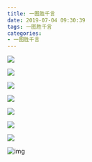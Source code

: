 ```yaml
---
title: 一图胜千言
date: 2019-07-04 09:30:39
tags: 一图胜千言
categories:
- 一图胜千言
---
```

![](https://raw.githubusercontent.com/zhaoolee/GraphBed/master/zhaoolee_images000002/a11304bafce5f1812477e42a943eac89.png)



![](https://raw.githubusercontent.com/zhaoolee/GraphBed/master/zhaoolee_images000002/4f0e51628d29367da693f1458c60f15e.png)

![](https://raw.githubusercontent.com/zhaoolee/GraphBed/master/zhaoolee_images000002/8e9d766b040ca4e989394d9433077e5f.png)



![](https://raw.githubusercontent.com/zhaoolee/GraphBed/master/zhaoolee_images000002/3e6c98008c14734078fa322313af70f7.png)

![](https://raw.githubusercontent.com/zhaoolee/GraphBed/master/zhaoolee_images000002/966d7cb43c55bc2e414fca7dd4116d9f.png)





![](https://raw.githubusercontent.com/zhaoolee/GraphBed/master/zhaoolee_images000002/8db62ca2ba9e1b8aa08e4937a6e4c14f.png)









![](https://raw.githubusercontent.com/zhaoolee/GraphBed/master/zhaoolee_images000002/d4cb1b1d97cb9800f12490d69fdef810.png)





![img](https://raw.githubusercontent.com/zhaoolee/GraphBed/master/zhaoolee_images000002/1457dd9dfc5e9d3b9445ef35f68335ce.jpeg)

